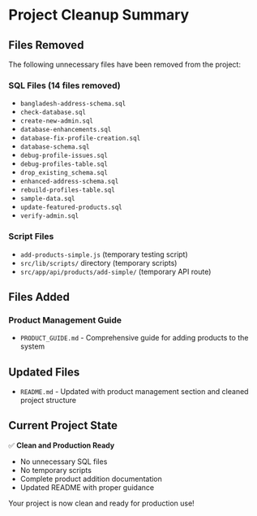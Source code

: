 # Project Cleanup Summary

## Files Removed
The following unnecessary files have been removed from the project:

### SQL Files (14 files removed)
- `bangladesh-address-schema.sql`
- `check-database.sql`
- `create-new-admin.sql`
- `database-enhancements.sql`
- `database-fix-profile-creation.sql`
- `database-schema.sql`
- `debug-profile-issues.sql`
- `debug-profiles-table.sql`
- `drop_existing_schema.sql`
- `enhanced-address-schema.sql`
- `rebuild-profiles-table.sql`
- `sample-data.sql`
- `update-featured-products.sql`
- `verify-admin.sql`

### Script Files
- `add-products-simple.js` (temporary testing script)
- `src/lib/scripts/` directory (temporary scripts)
- `src/app/api/products/add-simple/` (temporary API route)

## Files Added

### Product Management Guide
- `PRODUCT_GUIDE.md` - Comprehensive guide for adding products to the system

## Updated Files
- `README.md` - Updated with product management section and cleaned project structure

## Current Project State
✅ **Clean and Production Ready**
- No unnecessary SQL files
- No temporary scripts
- Complete product addition documentation
- Updated README with proper guidance

Your project is now clean and ready for production use!